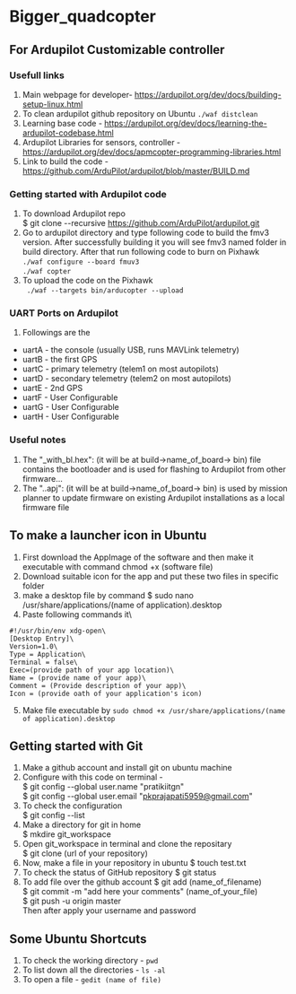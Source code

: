 # Bigger_quadcopter


## For Ardupilot Customizable controller

### Usefull links

1) Main webpage for developer- https://ardupilot.org/dev/docs/building-setup-linux.html
2) To clean ardupilot github repository on Ubuntu ```./waf distclean```
3) Learning base code - https://ardupilot.org/dev/docs/learning-the-ardupilot-codebase.html
4) Ardupilot Libraries for sensors, controller - https://ardupilot.org/dev/docs/apmcopter-programming-libraries.html
5) Link to build the code - https://github.com/ArduPilot/ardupilot/blob/master/BUILD.md

### Getting started with Ardupilot code

1) To download Ardupilot repo\
    $ git clone --recursive https://github.com/ArduPilot/ardupilot.git
2) Go to ardupilot directory and type following code to build the fmv3 version. After successfully building it you will see fmv3 named folder in build directory. After that run following code to burn on Pixhawk\
    ```./waf configure --board fmuv3```\
    ```./waf copter```
3) To upload the code on the Pixhawk\
    ``` ./waf --targets bin/arducopter --upload```

### UART Ports on Ardupilot

1) Followings are the 
* uartA - the console (usually USB, runs MAVLink telemetry)
* uartB - the first GPS
* uartC - primary telemetry (telem1 on most autopilots)
* uartD - secondary telemetry (telem2 on most autopilots)
* uartE - 2nd GPS
* uartF - User Configurable
* uartG - User Configurable
* uartH - User Configurable

### Useful notes


1) The "_with_bl.hex": (it will be at build->name_of_board-> bin) file contains the bootloader and is used for flashing to Ardupilot from other firmware... 
2) The "..apj": (it will be at build->name_of_board-> bin) is used by mission planner to update firmware on existing Ardupilot installations as a local firmware file


## To make a launcher icon in Ubuntu

1) First download the AppImage of the software and then make it executable with command chmod +x (software file)
2) Download suitable icon for the app and put these two files in specific folder
3) make a desktop file by command $ sudo nano /usr/share/applications/(name of application).desktop
4) Paste following commands it\
```
#!/usr/bin/env xdg-open\
[Desktop Entry]\
Version=1.0\
Type = Application\
Terminal = false\
Exec=(provide path of your app location)\
Name = (provide name of your app)\
Comment = (Provide description of your app)\
Icon = (provide oath of your application's icon)
```
5) Make file executable by ```sudo chmod +x /usr/share/applications/(name of application).desktop```


## Getting started with Git

1) Make a github account and install git on ubuntu machine
2) Configure with this code on terminal - \
    $ git config --global user.name "pratikiitgn"\
    $ git config --global user.email "pkprajapati5959@gmail.com"
3) To check the configuration \
    $ git config --list
4) Make a directory for git in home \
    $ mkdire git_workspace
5) Open git_workspace in terminal and clone the repositary\
    $ git clone (url of your repository)
6) Now, make a file in your repository in ubuntu
    $ touch test.txt
7) To check the status of GitHub repository
    $ git status
8) To add file over the github account
    $ git add (name_of_filename)\
    $ git commit -m "add here your comments" (name_of_your_file)\
    $ git push -u origin master\
    Then after apply your username and password
    
    
## Some Ubuntu Shortcuts

1) To check the working directory -  ```pwd```
2) To list down all the directories - ```ls -al```
3) To open a file - ```gedit (name of file)```
